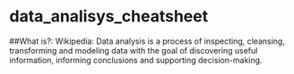 # data_analisys_cheatsheet

##What is?:
Wikipedia: Data analysis is a process of inspecting, cleansing, transforming and modeling data with the goal of discovering useful information, informing conclusions and supporting decision-making.
